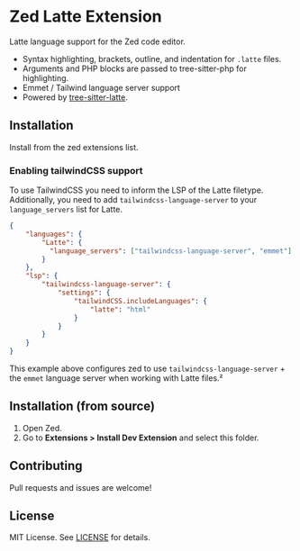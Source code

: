 # Zed Latte Extension

Latte language support for the Zed code editor.

- Syntax highlighting, brackets, outline, and indentation for `.latte` files.
- Arguments and PHP blocks are passed to tree-sitter-php for highlighting.
- Emmet / Tailwind language server support
- Powered by [tree-sitter-latte](https://github.com/josbeir/tree-sitter-latte).

## Installation

Install from the zed extensions list.

### Enabling tailwindCSS support

To use TailwindCSS you need to inform the LSP of the Latte filetype. Additionally, you need to add `tailwindcss-language-server` to your `language_servers` list for Latte.

```json
{
    "languages": {
        "Latte": {
          "language_servers": ["tailwindcss-language-server", "emmet"]
        }
    },
    "lsp": {
        "tailwindcss-language-server": {
            "settings": {
                "tailwindCSS.includeLanguages": {
                    "latte": "html"
                }
            }
        }
    }
}
```

This example above configures zed to use `tailwindcss-language-server` + the `emmet` language server when working with Latte files.²

## Installation (from source)

1. Open Zed.
2. Go to **Extensions > Install Dev Extension** and select this folder.

## Contributing

Pull requests and issues are welcome!

## License

MIT License. See [LICENSE](LICENSE) for details.
